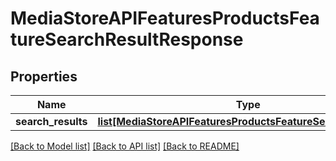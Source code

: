 # MediaStoreAPIFeaturesProductsFeatureSearchResultResponse

## Properties
Name | Type | Description | Notes
------------ | ------------- | ------------- | -------------
**search_results** | [**list[MediaStoreAPIFeaturesProductsFeatureSearchResultDto]**](MediaStoreAPIFeaturesProductsFeatureSearchResultDto.md) |  | [optional] 

[[Back to Model list]](../README.md#documentation-for-models) [[Back to API list]](../README.md#documentation-for-api-endpoints) [[Back to README]](../README.md)

